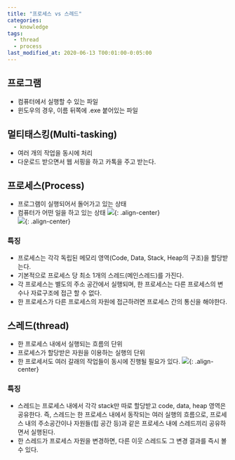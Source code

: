 ```yaml
---
title: "프로세스 vs 스레드"
categories:
  - knowledge
tags:
  - thread
  - process
last_modified_at: 2020-06-13 T00:01:00-0:05:00
---
```


## 프로그램

- 컴퓨터에서 실행할 수 있는 파일
- 윈도우의 경우, 이름 뒤쪽에 .exe 붙어있는 파일

## 멀티태스킹(Multi-tasking)

- 여러 개의 작업을 동시에 처리
- 다운로드 받으면서 웹 서핑을 하고 카톡을 주고 받는다.

## 프로세스(Process)

- 프로그램이 실행되어서 돌어가고 있는 상태
- 컴퓨터가 어떤 일을 하고 있는 상태
  ![](https://kimmy100b.github.io/assets/images/knowledge/process0.jpg){: .align-center}<br/>
  ![](https://kimmy100b.github.io/assets/images/knowledge/process1.jpg){: .align-center}<br/>

### 특징

- 프로세스는 각각 독립된 메모리 영역(Code, Data, Stack, Heap의 구조)을 할당받는다.
- 기본적으로 프로세스 당 최소 1개의 스레드(메인스레드)를 가진다.
- 각 프로세스는 별도의 주소 공간에서 실행되며, 한 프로세스는 다른 프로세스의 변수나 자료구조에 접근 할 수 없다.
- 한 프로세스가 다른 프로세스의 자원에 접근하려면 프로세스 간의 통신을 해야한다.

## 스레드(thread)

- 한 프로세스 내에서 실행되는 흐름의 단위
- 프로세스가 할당받은 자원을 이용하는 실행의 단위
- 한 프로세서도 여러 갈래의 작업들이 동시에 진행될 필요가 있다.
  ![](https://kimmy100b.github.io/assets/images/knowledge/thread.jpg){: .align-center}<br/>

### 특징

- 스레드는 프로세스 내에서 각각 stack만 따로 할당받고 code, data, heap 영역은 공유한다.
  즉, 스레드는 한 프로세스 내에서 동작되는 여러 실행의 흐름으로, 프로세스 내의 주소공간이나 자원들(힙 공간 등)과 같은 프로세스 내에 스레드끼리 공유하면서 실행된다.
- 한 스레드가 프로세스 자원을 변경하면, 다른 이웃 스레드도 그 변경 결과를 즉시 볼 수 있다.
